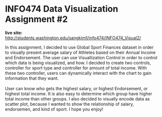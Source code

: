 # INFO474 Data Visualization Assignment #2

<b>live site:</b> http://students.washington.edu/sangkim1/info474/INFO474_Visual2/

In this assignment, I decided to use Global Sport Finances dataset in order to visually present average salary of Athletes based on their Annual Income and Endorsement.
The user can use Visuallization Control in order to control which data is being visualized, and how. 
I decided to create two controls, controller for sport type and controller for amount of total income. With these two controller, users can dynamically interact with the chart to gain information that they want. <br><br>
User can know who gets the  highest salary, or highest Endorsement, or highest total income. It is also easy to determine which group have higher total income than other groups. I also decided to visually encode data as scatter plot, because I wanted to show the relationship of salary, endorsemen, and kind of sport. I hope you enjoy! 

